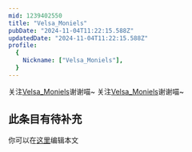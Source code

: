 ```yaml
---
mid: 1239402550
title: "Velsa_Moniels"
pubDate: "2024-11-04T11:22:15.588Z"
updatedDate: "2024-11-04T11:22:15.588Z"
profile:
  {
    Nickname: ["Velsa_Moniels"],
  }
---
```


关注[Velsa_Moniels](https://space.bilibili.com/1239402550)谢谢喵~ 关注[Velsa_Moniels](https://space.bilibili.com/1239402550)谢谢喵~

## 此条目有待补充
你可以在[这里](https://github.com/Yuhanawa/VTuber.ICU/edit/master/src/content/v/Velsa_Moniels/index.md)编辑本文
